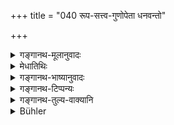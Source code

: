 +++
title = "040 रूप-सत्त्व-गुणोपेता धनवन्तो"

+++

<details><summary>गङ्गानथ-मूलानुवादः</summary>

Endowed with beauty and the quality of goodness, possessing wealth, and fame, with full enjoyment and righteous, they live for a hundred years.—(40)
</details>

<details><summary>मेधातिथिः</summary>

**रूपं** मनोहराकृतिः । **सत्त्वं** नाम **गुणो** द्वादशे वक्ष्यते । ताभ्याम् **उपेता** युक्ताः । आढ्या **धनवन्तः** । श्रुतशौर्यादिगुणयुक्ततया ख्याताः **यशस्विनः** । **पर्याप्तभोगाः** स्रगनुलेपनगीतवाद्यादिभिः सुखसाधनैर् अविकलैर् नित्ययुक्ताः । सुखसाधनैः पूर्वोक्तैर् अवियोगो भोगः, स पर्याप्तो ऽक्षतः समग्रो येषां ते **पर्याप्तभोगाः** । धर्मानुष्ठानतत्परा **धर्मिष्ठाः** । धर्मशब्दः केषांचिद् गुणवचनः । अतो गुणवचनाद् इत्य् आतिशायिकः । **शतं** वर्षाणि **जीवन्ति** ॥ ३.४० ॥
</details>

<details><summary>गङ्गानथ-भाष्यानुवादः</summary>

‘*Beauty*’—pleasing form.

‘*Qualify of Goodness*’—which is going to be described in Discourse XII.

‘*Endowed with*’ these—*i.e*., possessing these two.

‘*Possessing wealth*’—Wealthy.

‘*Possessing fame*’—Well-known as possessing the qualities of learning, bravery, and so forth.

‘*With full enjoyment*’—*i.e*., supplied with sufficient quantities of such means of enjoyment as garlands, sandal-paint, music, vocal and instrumental, and so forth.

‘*Enjoyment*’ stands for non-separation from the above-mentioned means of enjoyment; and those for whom this is ‘full’—not deficient, complete—are said to be ‘with full enjoyment.’

‘*Righteous*,’ ‘*dharmiṣṭha*’—*i.e*., engaged in the performance of righteous acts. The term ‘*dharma*,’ according to Some, is an adjective; and hence it has taken the superlative affix (‘*iṣṭha*’).

‘*They live for a hundred years*’—(40)
</details>

<details><summary>गङ्गानथ-टिप्पन्यः</summary>

‘*Rūpasattvaguṇopetāḥ*’—‘Endowed with beauty and the quality of
goodness’ (Medhātithi);—‘Endowed with beauty, goodness and other
qualities’ (Govindarāja and Kullūka).

This is quoted in *Vīramitrodaya* (Saṃskāra, p. 865);—in
*Parāśaramādhava* (Ācāra, p. 488);—in *Aparārka* (p. 115);—in *Hemādri*
(Dāna, p. 683);—and in *Smṛticandrikā* (Saṃskāra, p. 230).
</details>

<details><summary>गङ्गानथ-तुल्य-वाक्यानि</summary>

**(verses 3.39-42)  
**

See Comparative notes for [Verse
3.39].
</details>

<details><summary>Bühler</summary>

040	Endowded with the qualities of beauty and goodness, possessing wealth and fame, obtaining as many enjoyments as they desire and being most righteous, they will live a hundred years.
</details>
